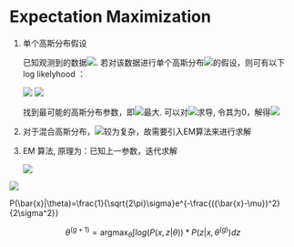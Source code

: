 # Expectation Maximization #

1. 单个高斯分布假设

    已知观测到的数据<img src="http://latex.codecogs.com/gif.latex?\bm{x}=\{x_1, x_2 ...\}" />. 若对该数据进行单个高斯分布<img src="http://latex.codecogs.com/gif.latex?\theta(\mu, \sigma)" />的假设，则可有以下log likelyhood ：

    <img src="http://latex.codecogs.com/gif.latex?L(\theta|\bar{x})=log(P(\bar{x}|\theta))=\sum_{i=1}^{n}log(P(x_i|\theta))" />

    <img src="http://latex.codecogs.com/gif.latex?P(x_i|\theta)=\frac{1}{\sqrt{2\pi}\sigma}e^{-\frac{({x_i-\mu})^2}{2\sigma^2}}" />

    找到最可能的高斯分布参数，即<img src="http://latex.codecogs.com/gif.latex?P(\bar{x}|\theta)" />最大. 可以对<img src="http://latex.codecogs.com/gif.latex?L(\theta|\bar{x})"/>求导, 令其为0，解得<img src="http://latex.codecogs.com/gif.latex?\theta" />

2. 对于混合高斯分布，<img src="http://latex.codecogs.com/gif.latex?L(\theta|\bar{x})" />较为复杂，故需要引入EM算法来进行求解


3. EM 算法, 原理为：已知上一参数，迭代求解

    <img src="http://latex.codecogs.com/gif.latex?\theta^{(g+1)}=\mathop{\arg\max}_{\theta}\int_{z}{log(P(x,z|\theta)) * P(z|x, \theta^{(g)})}dz" />







<img src="http://latex.codecogs.com/gif.latex?" />

P(\bar{x}|\theta)=\frac{1}{\sqrt{2\pi}\sigma}e^{-\frac{({\bar{x}-\mu})^2}{2\sigma^2}}

$$\theta^{(g+1)}=\mathop{\arg\max}_{\theta}\int{log(P(x,z|\theta)) * P(z|x, \theta^{(g)})}dz$$




